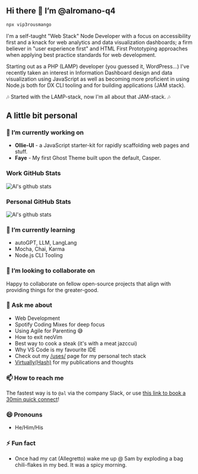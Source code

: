 ## Hi there 👋 I’m @alromano-q4

```bash
npx vip3rousmango
```

I'm a self-taught "Web Stack" Node Developer with a focus on accessibility first and a knack for web analytics and data visualization dashboards; a firm believer in "user experience first" and HTML First Prototyping approaches when applying best practice standards for web development.

Starting out as a PHP (LAMP) developer (you guessed it, WordPress...) I've recently taken an interest in Information Dashboard design and data visualization using JavaScript as well as becoming more proficient in using Node.js both for DX CLI tooling and for building applications (JAM stack).

:notes: Started with the LAMP-stack, now I'm all about that JAM-stack. :notes:

## A little bit personal

### 🔭 I’m currently working on

- **Ollie-UI** - a JavaScript starter-kit for rapidly scaffolding web pages and stuff.
- **Faye** - My first Ghost Theme built upon the default, Casper.

### Work GitHub Stats

![Al's github stats](https://github-readme-stats.vercel.app/api?username=alromano-q4&hide=["issues"]&show_icons=true)

### Personal GitHub Stats

![Al's github stats](https://github-readme-stats.vercel.app/api?username=vip3rousmango&hide=["issues"]&show_icons=true)

### 🌱 I’m currently learning

- autoGPT, LLM, LangLang
- Mocha, Chai, Karma
- Node.js CLI Tooling

### 👯 I’m looking to collaborate on

Happy to collaborate on fellow open-source projects that align with providing things for the greater-good.

### 💬 Ask me about

- Web Development
- Spotify Coding Mixes for deep focus
- Using Agile for Parenting 😅
- How to exit neoVim
- Best way to cook a steak (it's with a meat jazccui)
- Why VS Code is my favourite IDE
- Check out my [/uses/](https://virtuallycreative.ca/uses/) page for my personal tech stack
- [Virtually(Hash)](https://hash.virtuallycreative.ca) for my publications and thoughts

### 📫 How to reach me

The fastest way is to `@al` via the company Slack,
or use [this link to book a 30min quick connect](https://www.getclockwise.com/c/al-romano-q4inc-com/quick-meeting)!

### 😄 Pronouns

- He/Him/His

### ⚡ Fun fact

- Once had my cat (Allegretto) wake me up @ 5am by exploding a bag chili-flakes in my bed. It was a spicy morning.

<!---
alromano-q4/alromano-q4 is a ✨ special ✨ repository because its `README.md` (this file) appears on your GitHub profile.
You can click the Preview link to take a look at your changes.
--->
